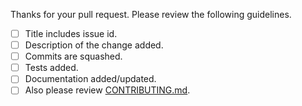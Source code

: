 
Thanks for your pull request.  Please review the following guidelines.

- [ ] Title includes issue id.
- [ ] Description of the change added.
- [ ] Commits are squashed.
- [ ] Tests added.
- [ ] Documentation added/updated.
- [ ] Also please review [CONTRIBUTING.md](https://github.com/paypal/squbs/blob/master/CONTRIBUTING.md).
